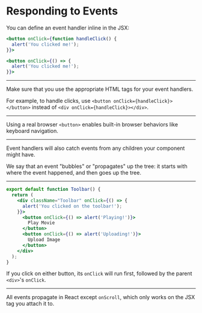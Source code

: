 # Responding to Events

You can define an event handler inline in the JSX:

```jsx
<button onClick={function handleClick() {
  alert('You clicked me!');
}}>
```

```jsx
<button onClick={() => {
  alert('You clicked me!');
}}>
```

---

Make sure that you use the appropriate HTML tags for your event handlers.

For example, to handle clicks, use `<button onClick={handleClick}></button>` instead of `<div onClick={handleClick}></div>`.

---

Using a real browser `<button>` enables built-in browser behaviors like keyboard navigation.

---

Event handlers will also catch events from any children your component might have.

We say that an event "bubbles" or "propagates" up the tree: it starts with where the event happened, and then goes up the tree.

---

```jsx
export default function Toolbar() {
  return (
    <div className="Toolbar" onClick={() => {
      alert('You clicked on the toolbar!');
    }}>
      <button onClick={() => alert('Playing!')}>
        Play Movie
      </button>
      <button onClick={() => alert('Uploading!')}>
        Upload Image
      </button>
    </div>
  );
}
```

If you click on either button, its `onClick` will run first, followed by the parent `<div>`'s `onClick`.

---

All events propagate in React except `onScroll`, which only works on the JSX tag you attach it to.
